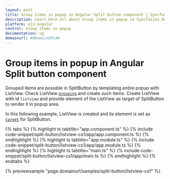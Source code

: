 ```yaml
---
layout: post
title: Group items in popup in Angular Split button component | Syncfusion
description: Learn here all about Group items in popup in Syncfusion Angular Split button component of Syncfusion Essential JS 2 and more.
platform: ej2-angular
control: Group items in popup 
documentation: ug
domainurl: ##DomainURL##
---
```


# Group items in popup in Angular Split button component

Grouped items are possible in SplitButton by templating entire popup with ListView. Check ListView [`grouping`](../../listview/grouping#grouping) and create such items. Create ListView with id `listview` and provide element of the ListView as target of SplitButton to render it in popup area.

In this following example, ListView is created and its element is set as [`target`](https://ej2.syncfusion.com/angular/documentation/api/split-button#target) for SplitButton.

{% tabs %}
{% highlight ts tabtitle="app.component.ts" %}
{% include code-snippet/split-button/listview-cs1/app/app.component.ts %}
{% endhighlight %}
{% highlight ts tabtitle="app.module.ts" %}
{% include code-snippet/split-button/listview-cs1/app/app.module.ts %}
{% endhighlight %}
{% highlight ts tabtitle="main.ts" %}
{% include code-snippet/split-button/listview-cs1/app/main.ts %}
{% endhighlight %}
{% endtabs %}
  
{% previewsample "page.domainurl/samples/split-button/listview-cs1" %}